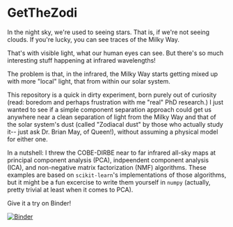 # GetTheZodi
In the night sky, we're used to seeing stars. That is, if we're not seeing clouds.
If you're lucky, you can see traces of the Milky Way.

That's with visible light, what our human eyes can see. But there's so much interesting stuff happening at infrared wavelengths!

The problem is that, in the infrared, the Milky Way starts getting mixed up with more "local" light, that from within our solar system.

This repository is a quick in dirty experiment, born purely out of curiosity (read: boredom and perhaps frustration with me "real" PhD research.) I just wanted to see if a simple component separation approach could get us anywhere near a clean separation of light from the Milky Way and that of the solar system's dust (called "Zodiacal dust" by those who actually study it-- just ask Dr. Brian May, of Queen!), without assuming a physical model for either one.

In a nutshell: I threw the COBE-DIRBE near to far infrared all-sky maps at principal component analysis (PCA), indpeendent component analysis (ICA), and non-negative matrix factorization (NMF) algorithms. These examples are based on `scikit-learn`'s implementations of those algorithms, but it might be a fun excercise to write them yourself in `numpy` (actually, pretty trivial at least when it comes to PCA). 

Give it a try on Binder!

[![Binder](https://mybinder.org/badge.svg)](https://mybinder.org/v2/gh/aaroncnb/GetTheZodi/master?filepath=BlindZodiSeparation_ExampleDIRBE.ipynb)
